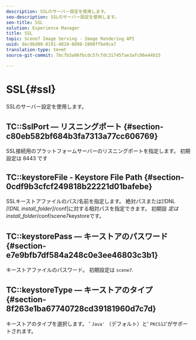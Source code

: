```yaml
---
description: SSLのサーバー設定を使用します。
seo-description: SSLのサーバー設定を使用します。
seo-title: SSL
solution: Experience Manager
title: SSL
topic: Scene7 Image Serving - Image Rendering API
uuid: dec9bd09-8191-4010-8898-2890ffbe9ca7
translation-type: tm+mt
source-git-commit: 7bc7b3a86fbcdc57cfdc31745fae3afc06e44b15

---
```



# SSL{#ssl}

SSLのサーバー設定を使用します。

## TC::SslPort — リスニングポート {#section-c80eb582bf684b3fa7313a77cc606769}

SSL接続用のプラットフォームサーバーのリスニングポートを指定します。 初期設定は 8443 です

## TC::keystoreFile - Keystore File Path {#section-0cdf9b3cfcf249818b22221d01bafebe}

SSLキーストアファイルのパス/名前を指定します。 絶対パスまたは[!DNL *[!DNL install_folder]*/conf]に対する相対パスを指定できます。 初期設 *定はinstall_folder*/conf/scene7keystoreです。

## TC::keystorePass — キーストアのパスワード {#section-e7e9bfb7df584a248c0e3ee46803c3b1}

キーストアファイルのパスワード。 初期設定は `scene7`.

## TC::keystoreType — キーストアのタイプ {#section-8f263e1ba67740728cd39181960d7c7d}

キーストアのタイプを選択します。 &#39; `Java'` （デフォルト）と&#39; `PKCS12`&#39;がサポートされます。
